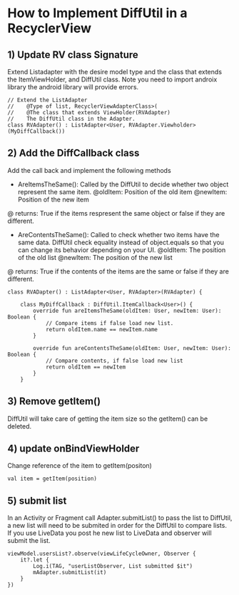 # How to Implement DiffUtil in a RecyclerView


## 1) Update RV class Signature
Extend Listadapter with the desire model type and the class that extends the ItemViewHolder, and DiffUtil class. Note you need to import androix library the android library will provide errors.
```
// Extend the ListAdapter
//    @Type of list, RecyclerViewAdapterClass>(
//    @The class that extends ViewHolder(RVAdapter)
//    The DiffUtil class in the Adapter. 
class RVAdapter() : ListAdapter<User, RVAdapter.Viewholder>(MyDiffCallback())
```

## 2) Add the DiffCallback class
Add the call back and implement the following methods

- AreItemsTheSame(): Called by the DiffUtil to decide whether two object represent the same item. 
@oldItem: Position of the old item
@newItem: Position of the new item

@ returns: True if the items respresent the same object or false if they are different. 

- AreContentsTheSame(): Called to check whether two items have the same data. DiffUtil check equality instead of object.equals so that you can change its behavior depending on your UI. 
@oldItem: The position of the old list
@newItem: The position of the new list

@ returns: True if the contents of the items are the same or false if they are different. 
```
class RVADapter() : ListAdapter<User, RVAdapter>(RVAdapter) {
    
    class MyDiffCallback : DiffUtil.ItemCallback<User>() {
        override fun areItemsTheSame(oldItem: User, newItem: User): Boolean {
            // Compare items if false load new list. 
            return oldItem.name == newItem.name
        }

        override fun areContentsTheSame(oldItem: User, newItem: User): Boolean {
            // Compare contents, if false load new list
            return oldItem == newItem
        }
    }

```
## 3) Remove getItem()
DiffUtil will take care of getting the item size so the getItem() can be deleted. 

## 4) update onBindViewHolder
Change reference of the item to getItem(positon)
```
val item = getItem(position)
```

## 5) submit list
In an Activity or Fragment call Adapter.submitList() to pass the list to DiffUtil, a new list will need to be submited in order for the DiffUtil to compare lists. If you use LiveData you post he new list to LiveData and observer will submit the list. 
```
viewModel.usersList?.observe(viewLifeCycleOwner, Observer {
    it?.let {
        Log.i(TAG, "userListObserver, List submitted $it")
        mAdapter.submitList(it)
    }
})
```
